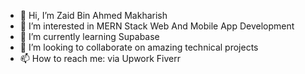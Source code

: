 - 👋 Hi, I’m Zaid Bin Ahmed Makharish
- 👀 I’m interested in MERN Stack Web And Mobile App Development
- 🌱 I’m currently learning Supabase
- 💞️ I’m looking to collaborate on amazing technical projects
- 📫 How to reach me: via Upwork Fiverr

<!---
zaidahmed332675/zaidahmed332675 is a ✨ special ✨ repository because its `README.md` (this file) appears on your GitHub profile.
You can click the Preview link to take a look at your changes.
--->
